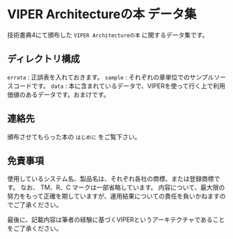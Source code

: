 # VIPER Architectureの本 データ集

技術書典4にて頒布した `VIPER Architectureの本` に関するデータ集です。

## ディレクトリ構成

`errata` : 正誤表を入れておきます。
`sample` : それぞれの章単位でのサンプルソースコードです。
`data` : 本に含まれているデータで、VIPERを使って行く上で利用価値のあるデータです。おまけです。

## 連絡先

頒布させてもらった本の `はじめに` をご覧下さい。

## 免責事項

使用しているシステム名、製品名は、それぞれ各社の商標、または登録商標です。
なお、 TM、R、C マークは一部省略しています。
内容について、最大限の努力をもって正確を期していますが、運用結果についての責任を負いかねますのでご了承ください。

最後に、記載内容は筆者の経験に基づくVIPERというアーキテクチャであることをご了承ください。
